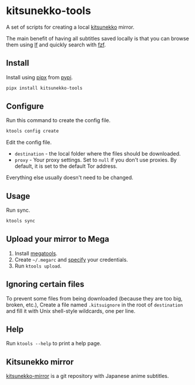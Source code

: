 # kitsunekko-tools

A set of scripts for creating a
local [kitsunekko](http://kitsunekko.net/dirlist.php?dir=subtitles/japanese/&sort=date&order=desc)
mirror.

The main benefit of having all subtitles saved locally
is that you can browse them using [lf](https://wiki.archlinux.org/title/Lf)
and quickly search with [fzf](https://wiki.archlinux.org/title/Fzf).

## Install

Install using [pipx](https://pipx.pypa.io/stable/) from [pypi](https://pypi.org/project/kitsunekko-tools/).

```bash
pipx install kitsunekko-tools
```

## Configure

Run this command to create the config file.

```bash
ktools config create
```

Edit the config file.

 * `destination` - the local folder where the files should be downloaded.
 * `proxy` - Your proxy settings.
   Set to `null` if you don't use proxies.
   By default, it is set to the default Tor address.

Everything else usually doesn't need to be changed.

## Usage

Run sync.

``` bash
ktools sync
```

## Upload your mirror to Mega

1) Install [megatools](https://archlinux.org/packages/extra/x86_64/megatools/).
2) Create `~/.megarc` and [specify](https://megatools.megous.com/man/megarc.html) your credentials.
3) Run `ktools upload`.

## Ignoring certain files

To prevent some files from being downloaded (because they are too big, broken, etc.),
Create a file named `.kitsuignore` in the root of `destination`
and fill it with Unix shell-style wildcards, one per line.

## Help

Run `ktools --help` to print a help page. 

## Kitsunekko mirror

[kitsunekko-mirror](https://github.com/Ajatt-Tools/kitsunekko-mirror)
is a git repository with Japanese anime subtitles.
